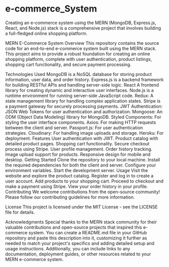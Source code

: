 # e-commerce_System
Creating an e-commerce system using the MERN (MongoDB, Express.js, React, and Node.js) stack is a comprehensive project that involves building a full-fledged online shopping platform.

MERN E-Commerce System
Overview
This repository contains the source code for an end-to-end e-commerce system built using the MERN stack. This project aims to provide a robust foundation for creating an online shopping platform, complete with user authentication, product listings, shopping cart functionality, and secure payment processing.

Technologies Used
MongoDB is a NoSQL database for storing product information, user data, and order history.
Express.js is a backend framework for building RESTful APIs and handling server-side logic.
React A frontend library for creating dynamic and interactive user interfaces.
Node.js is a runtime environment for running server-side JavaScript code.
Redux: A state management library for handling complex application states.
Stripe is a payment gateway for securely processing payments.
JWT Authentication: JSON Web Tokens for user authentication and authorization.
Mongoose: An ODM (Object Data Modeling) library for MongoDB.
Styled Components: For styling the user interface components.
Axios: For making HTTP requests between the client and server.
Passport.js: For user authentication strategies.
Cloudinary: For handling image uploads and storage.
Heroku: For deployment.
Features
User authentication with JWT.
Product catalog with detailed product pages.
Shopping cart functionality.
Secure checkout process using Stripe.
User profile management.
Order history tracking.
Image upload support for products.
Responsive design for mobile and desktop.
Getting Started
Clone the repository to your local machine.
Install the required dependencies for both the client and server.
Configure your environment variables.
Start the development server.
Usage
Visit the website and explore the product catalog.
Register and log in to create a user account.
Add products to your shopping cart.
Proceed to checkout and make a payment using Stripe.
View your order history in your profile.
Contributing
We welcome contributions from the open-source community! Please follow our contributing guidelines for more information.

License
This project is licensed under the MIT License - see the LICENSE file for details.

Acknowledgments
Special thanks to the MERN stack community for their valuable contributions and open-source projects that inspired this e-commerce system.
You can create a README.md file in your GitHub repository and paste this description into it, customizing it further as needed to match your project's specifics and adding detailed setup and usage instructions. Additionally, you can include links to any documentation, deployment guides, or other resources related to your MERN e-commerce system.
